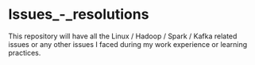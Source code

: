 # Issues_-_resolutions
This repository will have all the Linux / Hadoop / Spark / Kafka related issues or any other issues I faced during my work experience or learning practices.
